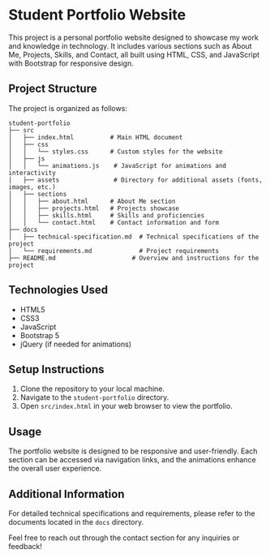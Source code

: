 # Student Portfolio Website

This project is a personal portfolio website designed to showcase my work and knowledge in technology. It includes various sections such as About Me, Projects, Skills, and Contact, all built using HTML, CSS, and JavaScript with Bootstrap for responsive design.

## Project Structure

The project is organized as follows:

```
student-portfolio
├── src
│   ├── index.html          # Main HTML document
│   ├── css
│   │   └── styles.css      # Custom styles for the website
│   ├── js
│   │   └── animations.js    # JavaScript for animations and interactivity
│   ├── assets               # Directory for additional assets (fonts, images, etc.)
│   ├── sections
│   │   ├── about.html      # About Me section
│   │   ├── projects.html   # Projects showcase
│   │   ├── skills.html     # Skills and proficiencies
│   │   └── contact.html    # Contact information and form
├── docs
│   ├── technical-specification.md  # Technical specifications of the project
│   └── requirements.md             # Project requirements
├── README.md                     # Overview and instructions for the project
```

## Technologies Used

- HTML5
- CSS3
- JavaScript
- Bootstrap 5
- jQuery (if needed for animations)

## Setup Instructions

1. Clone the repository to your local machine.
2. Navigate to the `student-portfolio` directory.
3. Open `src/index.html` in your web browser to view the portfolio.

## Usage

The portfolio website is designed to be responsive and user-friendly. Each section can be accessed via navigation links, and the animations enhance the overall user experience.

## Additional Information

For detailed technical specifications and requirements, please refer to the documents located in the `docs` directory. 

Feel free to reach out through the contact section for any inquiries or feedback!
